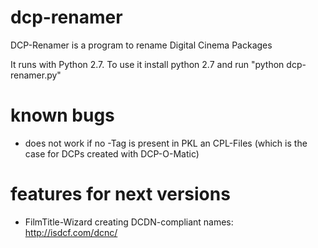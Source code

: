 # dcp-renamer
DCP-Renamer is a program to rename Digital Cinema Packages

It runs with Python 2.7. To use it install python 2.7 and run "python dcp-renamer.py"

# known bugs
* does not work if no <OriginalFileName>-Tag is present in PKL an CPL-Files (which is the case for DCPs created with DCP-O-Matic)
  
# features for next versions
* FilmTitle-Wizard creating DCDN-compliant names: http://isdcf.com/dcnc/

